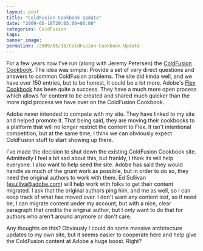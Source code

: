 ```yaml
---
layout: post
title: "ColdFusion Cookbook Update"
date: "2009-05-18T20:05:00+06:00"
categories: ColdFusion 
tags: 
banner_image: 
permalink: /2009/05/18/ColdFusion-Cookbook-Update
---
```


For a few years now I've run (along with Jeremy Petersen) the
<a href="http://www.coldfusioncookbook.com">ColdFusion Cookbook</a>. The idea was simple: Provide a set of very direct questions and answers to common ColdFusion problems. The site did kinda well, and we have over 150 entries, but to be honest, it could be a lot more. Adobe's <a href="http://www.adobe.com/cfusion/communityengine/index.cfm?event=homepage&productId=2">Flex Cookbook</a> has been quite a success. They have a much more open process which allows for content to be created and shared much quicker than the more rigid process we have over on the ColdFusion Cookbook.

Adobe never intended to compete with my site. They have linked to my site and helped promote it. That being said, they are moving their cookbooks to a platform that will no longer restrict the content to Flex. It isn't intentional competition, but at the same time, I think we can obviously expect ColdFusion stuff to start showing up there.

I've made the decision to shut down the existing ColdFusion Cookbook site. Admittedly I feel a bit sad about this, but frankly, I think its will help everyone. I also want to help seed the site. Adobe has said they would handle as much of the grunt work as possible, but in order to do so, they need the original authors to work with them. Ed Sullivan (esulliva@adobe.com) will help work with folks to get their content migrated. I ask that the original authors ping him, and me as well, so I can keep track of what has moved over. I don't want any content lost, so if need be, I can migrate content under my account, but with a nice, clear paragraph that credits the original author, but I <i>only</i> want to do that for authors who aren't around anymore or don't care. 

Any thoughts on this? Obviously I could do some massive architecture updates to my own site, but it seems easier to cooperate here and help give the ColdFusion content at Adobe a huge boost. Right?